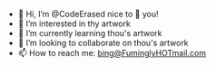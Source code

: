 - 👋 Hi, I’m @CodeErased nice to 🥩 you!
- 👀 I’m interested in thy artwork
- 🌱 I’m currently learning thou's artwork
- 💞️ I’m looking to collaborate on thou's artwork
- 📫 How to reach me: bing@FuminglyHOTmail.com

<!---
CodeErased/CodeErased is a ✨ special ✨ repository because its `README.md` (this file) appears on your GitHub profile.
You can click the Preview link to take a look at your changes.
--->
